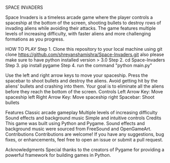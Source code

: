 SPACE INVADERS


Space Invaders is a timeless arcade game where the player controls a spaceship at the bottom of the screen, shooting bullets to destroy rows of invading aliens while avoiding their attacks. 
The game features multiple levels of increasing difficulty, with faster aliens and more challenging formations as you progress.


HOW TO PLAY
Step 1. Clone this repository to your local machine using git clone https://github.com/shreyanshamishra/Space-Invaders.git  also please make sure to have python installed version > 3.0
Step 2. cd Space-Invaders
Step 3. pip install pygame 
Step 4. run the command "python main.py"


Use the left and right arrow keys to move your spaceship.
Press the spacebar to shoot bullets and destroy the aliens.
Avoid getting hit by the aliens' bullets and crashing into them.
Your goal is to eliminate all the aliens before they reach the bottom of the screen.
Controls
Left Arrow Key: Move spaceship left
Right Arrow Key: Move spaceship right
Spacebar: Shoot bullets


Features
Classic arcade gameplay
Multiple levels of increasing difficulty
Sound effects and background music
Simple and intuitive controls
Credits
This game was built using Python and Pygame.
Sound effects and background music were sourced from FreeSound and OpenGameArt.
Contributions
Contributions are welcome! If you have any suggestions, bug fixes, or enhancements, feel free to open an issue or submit a pull request.

Acknowledgments
Special thanks to the creators of Pygame for providing a powerful framework for building games in Python.
